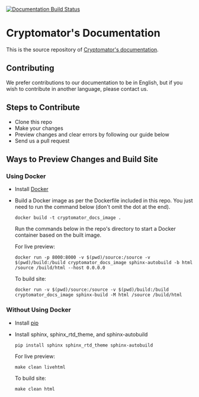 [![Documentation Build Status](https://readthedocs.org/projects/cryptomator/badge/?version=latest)](https://docs.cryptomator.org/en/latest/?badge=latest)

# Cryptomator's Documentation

This is the source repository of [Cryptomator's documentation](https://docs.cryptomator.org).

## Contributing

We prefer contributions to our documentation to be in English, but if you wish to contribute in another language, please contact us.

## Steps to Contribute

- Clone this repo
- Make your changes
- Preview changes and clear errors by following our guide below
- Send us a pull request

## Ways to Preview Changes and Build Site

### Using Docker

- Install [Docker](https://www.docker.com/)
- Build a Docker image as per the Dockerfile included in this repo. You just need to run the command below (don't omit the dot at the end).

  ```
  docker build -t cryptomator_docs_image .
  ```
  
  Run the commands below in the repo's directory to start a Docker container based on the built image.

  For live preview:

  ```
  docker run -p 8000:8000 -v $(pwd)/source:/source -v $(pwd)/build:/build cryptomator_docs_image sphinx-autobuild -b html /source /build/html --host 0.0.0.0
  ```

  To build site:

  ```
  docker run -v $(pwd)/source:/source -v $(pwd)/build:/build cryptomator_docs_image sphinx-build -M html /source /build/html
  ```

### Without Using Docker

- Install [pip](https://pip.pypa.io/en/stable/installation/)
- Install sphinx, sphinx_rtd_theme, and sphinx-autobuild

  ```
  pip install sphinx sphinx_rtd_theme sphinx-autobuild
  ```

  For live preview:

  ```
  make clean livehtml
  ``` 

  To build site:

  ```
  make clean html
  ``` 

<!--
How tow record `.gif`s:

1. Record screen using Quicktime on #FCFCFC background
2. Generate palette for PNG: `ffmpeg -i recording.mov -vf "fps=10,palettegen" -y palette.png`
2. Generate GIF: `ffmpeg -i recording.mov -i palette.png -lavfi "fps=10 [x]; [x][1:v] paletteuse" -y result.gif`
-->
